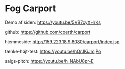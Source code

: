 # Fog Carport
Demo af siden:
https://youtu.be/5VB7cyXHrKs

github:
https://github.com/coerth/carport

hjemmeside:
http://159.223.18.9:8080/carport/index.jsp 

tænke-højt-test:
https://youtu.be/hQrJKiJmjPo

salgs-pitch:
https://youtu.be/h_NAbU8pr-E

